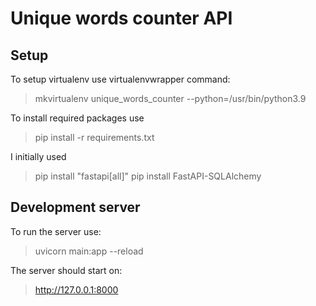 # Unique words counter API

## Setup
To setup virtualenv use virtualenvwrapper command:
> mkvirtualenv unique_words_counter --python=/usr/bin/python3.9

To install required packages use
> pip install -r requirements.txt

I initially used
> pip install "fastapi[all]"
> pip install FastAPI-SQLAlchemy

## Development server
To run the server use:
> uvicorn main:app --reload

The server should start on:
> http://127.0.0.1:8000
